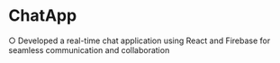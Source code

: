 # ChatApp

○	Developed a real-time chat application using React and Firebase for seamless communication and collaboration
